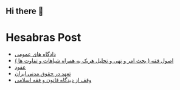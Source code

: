 ## Hi there 👋


# Hesabras Post

<!-- BLOG-POST-LIST:START -->
- [دادگاه های عمومی](https://hesabraslaw.com/blog/%D8%AF%D8%A7%D8%AF%DA%AF%D8%A7%D9%87-%D9%87%D8%A7%DB%8C-%D8%B9%D9%85%D9%88%D9%85%DB%8C/)
- [اصول فقه &lpar; بحث امر و نهی و تحلیل هریک به همراه شباهات و تفاوت ها &rpar;](https://hesabraslaw.com/blog/%D8%A7%D8%B5%D9%88%D9%84-%D9%81%D9%82%D9%87/)
- [عقود](https://hesabraslaw.com/blog/%D8%B9%D9%82%D9%88%D8%AF/)
- [تعهد در حقوق مدنی ایران](https://hesabraslaw.com/blog/%D8%AA%D8%B9%D9%87%D8%AF-%D8%AF%D8%B1-%D8%AD%D9%82%D9%88%D9%82-%D9%85%D8%AF%D9%86%DB%8C-%D8%A7%DB%8C%D8%B1%D8%A7%D9%86/)
- [وقف از دیدگاه قانون و فقه اسلامی](https://hesabraslaw.com/blog/%D9%88%D9%82%D9%81-%D8%A7%D8%B2-%D8%AF%DB%8C%D8%AF%DA%AF%D8%A7%D9%87-%D9%82%D8%A7%D9%86%D9%88%D9%86-%D9%88-%D9%81%D9%82%D9%87-%D8%A7%D8%B3%D9%84%D8%A7%D9%85%DB%8C/)
<!-- BLOG-POST-LIST:END -->


<!--
**alisamadian/alisamadian** is a ✨ _special_ ✨ repository because its `README.md` (this file) appears on your GitHub profile.

Here are some ideas to get you started:

- 🔭 I’m currently working on ...
- 🌱 I’m currently learning ...
- 👯 I’m looking to collaborate on ...
- 🤔 I’m looking for help with ...
- 💬 Ask me about ...
- 📫 How to reach me: ...
- 😄 Pronouns: ...
- ⚡ Fun fact: ...
-->
